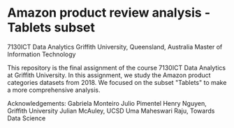 # Amazon product review analysis - Tablets subset
7130ICT Data Analytics
Griffith University, Queensland, Australia
Master of Information Technology 

This repository is the final assignment of the course 7130ICT Data Analytics at Griffith University. In this assignment, we study the Amazon product categories datasets from 2018. We focused on the subset "Tablets" to make a more comprehensive analysis. 

Acknowledgements: 
Gabriela Monteiro
Julio Pimentel
Henry Nguyen, Griffith University
Julian McAuley, UCSD
Uma Maheswari Raju, Towards Data Science
